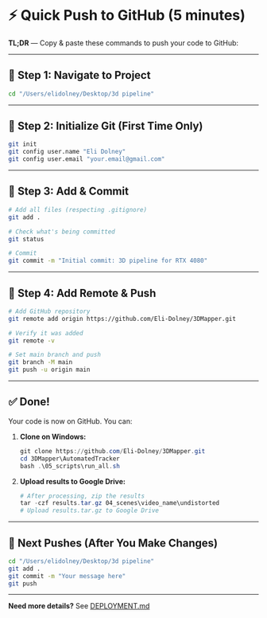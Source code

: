 # ⚡ Quick Push to GitHub (5 minutes)

**TL;DR** — Copy & paste these commands to push your code to GitHub:

---

## 🚀 Step 1: Navigate to Project

```bash
cd "/Users/elidolney/Desktop/3d pipeline"
```

---

## 🚀 Step 2: Initialize Git (First Time Only)

```bash
git init
git config user.name "Eli Dolney"
git config user.email "your.email@gmail.com"
```

---

## 🚀 Step 3: Add & Commit

```bash
# Add all files (respecting .gitignore)
git add .

# Check what's being committed
git status

# Commit
git commit -m "Initial commit: 3D pipeline for RTX 4080"
```

---

## 🚀 Step 4: Add Remote & Push

```bash
# Add GitHub repository
git remote add origin https://github.com/Eli-Dolney/3DMapper.git

# Verify it was added
git remote -v

# Set main branch and push
git branch -M main
git push -u origin main
```

---

## ✅ Done!

Your code is now on GitHub. You can:

1. **Clone on Windows:**
   ```powershell
   git clone https://github.com/Eli-Dolney/3DMapper.git
   cd 3DMapper\AutomatedTracker
   bash .\05_scripts\run_all.sh
   ```

2. **Upload results to Google Drive:**
   ```powershell
   # After processing, zip the results
   tar -czf results.tar.gz 04_scenes\video_name\undistorted
   # Upload results.tar.gz to Google Drive
   ```

---

## 🔄 Next Pushes (After You Make Changes)

```bash
cd "/Users/elidolney/Desktop/3d pipeline"
git add .
git commit -m "Your message here"
git push
```

---

**Need more details?** See [DEPLOYMENT.md](DEPLOYMENT.md)
